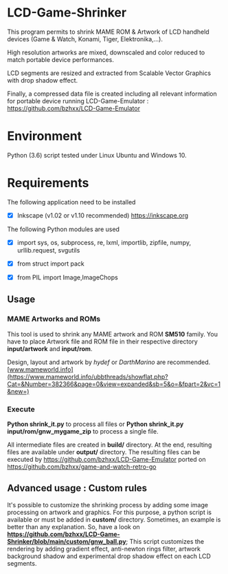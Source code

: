 
# LCD-Game-Shrinker
This program permits to shrink MAME ROM & Artwork of LCD handheld devices (Game & Watch, Konami, Tiger, Elektronika,...).

High resolution artworks are mixed, downscaled and color reduced to match portable device performances.

LCD segments are resized and extracted from Scalable Vector Graphics with drop shadow effect.

Finally, a compressed data file is created including all relevant information for portable device running LCD-Game-Emulator : https://github.com/bzhxx/LCD-Game-Emulator


# Environment
Python (3.6) script tested under Linux Ubuntu and Windows 10.

# Requirements
The following application need to be installed
 - [x] Inkscape (v1.02 or v1.10 recommended) https://inkscape.org

The following Python modules are used
 - [x] import sys, os, subprocess, re, lxml, importlib, zipfile, numpy, urllib.request, svgutils 
 - [x] from struct import pack
 - [x] from PIL import Image,ImageChops


## Usage
### MAME Artworks and ROMs
This tool is used to shrink any MAME artwork and ROM **SM510** family.
You have to place Artwork file and ROM file in their respective directory **input/artwork** and **input/rom**.

Design, layout and artwork by *hydef* or *DarthMarino* are recommended.
[www.mameworld.info](https://www.mameworld.info/ubbthreads/showflat.php?Cat=&Number=382366&page=0&view=expanded&sb=5&o=&fpart=2&vc=1&new=)


### Execute
**Python shrink_it.py** to process all files or
**Python shrink_it.py input/rom/gnw_mygame_zip** to process a single file.

All intermediate files are created in **build/** directory.
At the end, resulting files are available under **output/** directory.
The resulting files can be executed by https://github.com/bzhxx/LCD-Game-Emulator ported on https://github.com/bzhxx/game-and-watch-retro-go

## Advanced usage : Custom rules
It's possible to customize the shrinking process by adding some image processing on artwork and graphics.
For this purpose, a python script is available or must be added in **custom/** directory. 
Sometimes, an example is better than any explanation. So, have a look on **https://github.com/bzhxx/LCD-Game-Shrinker/blob/main/custom/gnw_ball.py**;
This script customizes the rendering by adding gradient effect, anti-newton rings filter, artwork background shadow and experimental drop shadow effect on each LCD segments.
